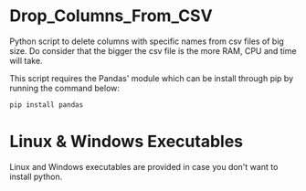 # Drop_Columns_From_CSV
Python script to delete columns with specific names from csv files of big size. Do consider that the bigger the csv file is the more RAM, CPU and time will take.

This script requires the Pandas' module which can be install through pip by running the command below:
```sh
pip install pandas
```
# Linux & Windows Executables
Linux and Windows executables are provided in case you don't want to install python.

